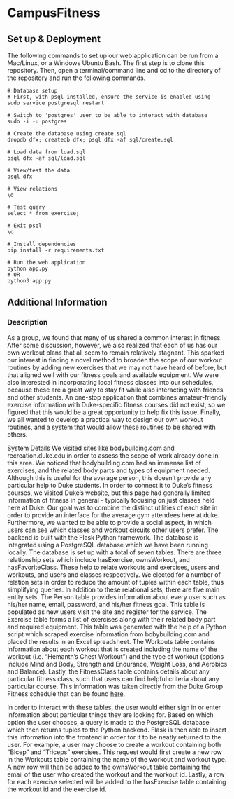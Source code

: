 # CampusFitness

## Set up & Deployment

The following commands to set up our web application can be run from a Mac/Linux, or a Windows Ubuntu Bash. The first step is to clone this repository. Then, open a terminal/command line and cd to the directory of the repository and run the following commands. 

```
# Database setup
# First, with psql installed, ensure the service is enabled using 
sudo service postgresql restart

# Switch to 'postgres' user to be able to interact with database
sudo -i -u postgres

# Create the database using create.sql
dropdb dfx; createdb dfx; psql dfx -af sql/create.sql

# Load data from load.sql
psql dfx -af sql/load.sql

# View/test the data
psql dfx

# View relations
\d

# Test query
select * from exercise;

# Exit psql 
\q 

# Install dependencies
pip install -r requirements.txt

# Run the web application 
python app.py 
# OR 
python3 app.py
```





## Additional Information

### Description 

As a group, we found that many of us shared a common interest in fitness. After some discussion, however, we also realized that each of us has our own workout plans that all seem to remain relatively stagnant. This sparked our interest in finding a novel method to broaden the scope of our workout routines by adding new exercises that we may not have heard of before, but that aligned well with our fitness goals and available equipment. We were also interested in incorporating local fitness classes into our schedules, because these are a great way to stay fit while also interacting with friends and other students. An one-stop application that combines amateur-friendly exercise information with Duke-specific fitness courses did not exist, so we figured that this would be a great opportunity to help fix this issue. Finally, we all wanted to develop a practical way to design our own workout routines, and a system that would allow these routines to be shared with others. 

System Details 
We visited sites like bodybuilding.com and recreation.duke.edu in order to assess the scope of work already done in this area. We noticed that bodybuilding.com had an immense list of exercises, and the related body parts and types of equipment needed. Although this is useful for the average person, this doesn’t provide any particular help to Duke students. In order to connect it to Duke’s fitness courses, we visited Duke’s website, but this page had generally limited information of fitness in general - typically focusing on just classes held here at Duke. Our goal was to combine the distinct utilities of each site in order to provide an interface for the average gym attendees here at duke. Furthermore, we wanted to be able to provide a social aspect, in which users can see which classes and workout circuits other users prefer. 
The backend is built with the Flask Python framework. The database is integrated using a PostgreSQL database which we have been running locally. The database is set up with a total of seven tables. There are three relationship sets which include hasExercise, ownsWorkout, and hasFavoriteClass. These help to relate workouts and exercises, users and workouts, and users and classes respectively. We elected for a number of relation sets in order to reduce the amount of tuples within each table, thus simplifying queries. In addition to these relational sets, there are five main entity sets. The Person table provides information about every user such as his/her name, email, password, and his/her fitness goal. This table is populated as new users visit the site and register for the service. The Exercise table forms a list of exercises along with their related body part and required equipment. This table was generated with the help of a Python script which scraped exercise information from bobybuilding.com and placed the results in an Excel spreadsheet. The Workouts table contains information about each workout that is created including the name of the workout (i.e. “Hemanth’s Chest Workout”) and the type of workout (options include Mind and Body, Strength and Endurance, Weight Loss, and Aerobics and Balance). Lastly, the FitnessClass table contains details about any particular fitness class, such that users can find helpful criteria about any particular course. This information was taken directly from the Duke Group Fitness schedule that can be found [here](https://recreation.duke.edu/sites/default/files/atoms/files/FitnessSch.pdf).

In order to interact with these tables, the user would either sign in or enter information about particular things they are looking for. Based on which option the user chooses, a query is made to the PostgreSQL database which then returns tuples to the Python backend. Flask is then able to insert this information into the frontend in order for it to be neatly returned to the user. For example, a user may choose to create a workout containing both “Bicep” and “Triceps” exercises. This request would first create a new row in the Workouts table containing the name of the workout and workout type. A new row will then be added to the ownsWorkout table containing the email of the user who created the workout and the workout id. Lastly, a row for each exercise selected will be added to the hasExercise table containing the workout id and the exercise id.


